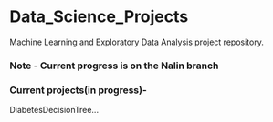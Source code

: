 # Data_Science_Projects
Machine Learning and Exploratory Data Analysis project repository.

### Note - Current progress is on the Nalin branch 

### Current projects(in progress)- 
DiabetesDecisionTree...



